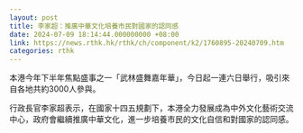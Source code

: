 ```yaml
---
layout: post
title: 李家超：推廣中華文化培養市民對國家的認同感
date: 2024-07-09 18:14:44.000000000 +08:00
link: https://news.rthk.hk/rthk/ch/component/k2/1760895-20240709.htm
categories: rthk
---
```


本港今年下半年焦點盛事之一「武林盛舞嘉年華」，今日起一連六日舉行，吸引來自各地共約3000人參與。

行政長官李家超表示，在國家十四五規劃下，本港全力發展成為中外文化藝術交流中心，政府會繼續推廣中華文化，進一步培養市民的文化自信和對國家的認同感。
